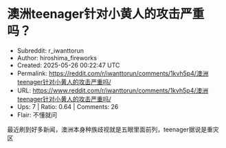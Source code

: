 # 澳洲teenager针对小黄人的攻击严重吗？

- Subreddit: r_iwanttorun
- Author: hiroshima_fireworks
- Created: 2025-05-26 00:22:47 UTC
- Permalink: https://reddit.com/r/iwanttorun/comments/1kvh5p4/澳洲teenager针对小黄人的攻击严重吗/
- URL: https://www.reddit.com/r/iwanttorun/comments/1kvh5p4/澳洲teenager针对小黄人的攻击严重吗/
- Ups: 7 | Ratio: 0.64 | Comments: 26
- Flair: 不懂就问


最近刷到好多新闻，澳洲本身种族歧视就是五眼里面前列，teenager据说是重灾区

